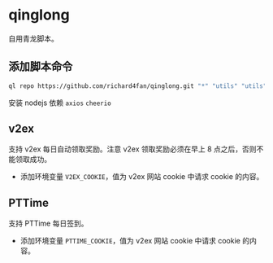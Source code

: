# qinglong

自用青龙脚本。

## 添加脚本命令

```bash
ql repo https://github.com/richard4fan/qinglong.git "*" "utils" "utils" "release" "js"
```

安装 nodejs 依赖 `axios` `cheerio`

## v2ex

支持 v2ex 每日自动领取奖励。注意 v2ex 领取奖励必须在早上 8 点之后，否则不能领取成功。

- 添加环境变量 `V2EX_COOKIE`，值为 v2ex 网站 cookie 中请求 cookie 的内容。

## PTTime

支持 PTTime 每日签到。

- 添加环境变量 `PTTIME_COOKIE`，值为 v2ex 网站 cookie 中请求 cookie 的内容。
